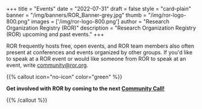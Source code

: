 +++
title = "Events" 
date = "2022-07-31" 
draft = false
style = "card-plain" 
banner = "/img/banners/ROR_Banner-grey.jpg" 
thumb = "/img/ror-logo-800.png" 
images = ['/img/ror-logo-800.png']
author = "Research Organization Registry (ROR)" 
description = "Research Organization Registry (ROR) upcoming and past events."
+++

ROR frequently hosts free, open events, and ROR team members also often present at conferences and events organized by other groups. If you'd like to speak at a ROR event or would like someone from ROR to speak at an event, write [community@ror.org](mailto:community@ror.org). 

{{% callout icon="no-icon" color="green" %}}

**Get involved with ROR by coming to the next [Community Call!](/eventtypes/community-calls)**

{{% /callout %}}
